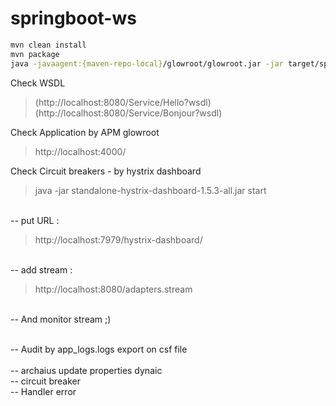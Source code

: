 # springboot-ws

```sh
mvn clean install
mvn package
java -javaagent:{maven-repo-local}/glowroot/glowroot.jar -jar target/springboot-ws-1.0.0.jar
```

Check WSDL
> (http://localhost:8080/Service/Hello?wsdl)
> (http://localhost:8080/Service/Bonjour?wsdl)


Check Application by APM glowroot
> http://localhost:4000/

Check Circuit breakers - by hystrix dashboard

>  java -jar standalone-hystrix-dashboard-1.5.3-all.jar start

<br> -- put URL :

> http://localhost:7979/hystrix-dashboard/

<br> -- add stream : 

> http://localhost:8080/adapters.stream

<br> -- And monitor stream ;)


<br>-- Audit by app_logs.logs export on csf file  
<br>-- archaius update properties dynaic
<br>-- circuit breaker
<br>-- Handler error
